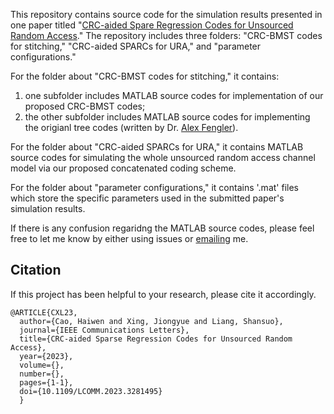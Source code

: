 This repository contains source code for the simulation results presented in one paper titled "[CRC-aided Spare Regression Codes for Unsourced Random Access](https://doi.org/10.1109/LCOMM.2023.3281495)." The repository includes three folders: "CRC-BMST codes for stitching," "CRC-aided SPARCs for URA," and "parameter configurations."

For the folder about "CRC-BMST codes for stitching," it contains:
1. one subfolder includes MATLAB source codes for implementation of our proposed CRC-BMST codes;
2. the other subfolder includes MATLAB source codes for implementing the origianl tree codes (written by Dr. [Alex Fengler](https://alexfengler.github.io/)).

For the folder about "CRC-aided SPARCs for URA," it contains MATLAB source codes for simulating the whole unsourced random access channel model via our proposed concatenated coding scheme. 

For the folder about "parameter configurations," it contains '.mat' files which store the specific parameters used in the submitted paper's simulation results.

If there is any confusion regaridng the MATLAB source codes, please feel free to let me know by either using issues or [emailing](mailto:haiwen.cao94@gmail.com) me.



## Citation

If this project has been helpful to your research, please cite it accordingly.

```
@ARTICLE{CXL23,
  author={Cao, Haiwen and Xing, Jiongyue and Liang, Shansuo},
  journal={IEEE Communications Letters}, 
  title={CRC-aided Sparse Regression Codes for Unsourced Random Access}, 
  year={2023},
  volume={},
  number={},
  pages={1-1},
  doi={10.1109/LCOMM.2023.3281495}
  }
```
